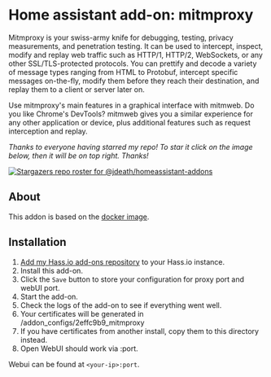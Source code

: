 # Home assistant add-on: mitmproxy

Mitmproxy is your swiss-army knife for debugging, testing, privacy measurements, and penetration testing. It can be used to intercept, inspect, modify and replay web traffic such as HTTP/1, HTTP/2, WebSockets, or any other SSL/TLS-protected protocols. You can prettify and decode a variety of message types ranging from HTML to Protobuf, intercept specific messages on-the-fly, modify them before they reach their destination, and replay them to a client or server later on. 

Use mitmproxy's main features in a graphical interface with mitmweb. Do you like Chrome's DevTools? mitmweb gives you a similar experience for any other application or device, plus additional features such as request interception and replay. 

_Thanks to everyone having starred my repo! To star it click on the image below, then it will be on top right. Thanks!_

[![Stargazers repo roster for @jdeath/homeassistant-addons](https://reporoster.com/stars/jdeath/homeassistant-addons)](https://github.com/jdeath/homeassistant-addons/stargazers)

## About

This addon is based on the [docker image](https://github.com/mitmproxy/mitmproxy).


## Installation

1. [Add my Hass.io add-ons repository][repository] to your Hass.io instance.
1. Install this add-on.
1. Click the `Save` button to store your configuration for proxy port and webUI port.
1. Start the add-on.
1. Check the logs of the add-on to see if everything went well.
1. Your certificates will be generated in /addon_configs/2effc9b9_mitmproxy
1. If you have certificates from another install, copy them to this directory instead.
1. Open WebUI should work via <your-ip>:port.


Webui can be found at `<your-ip>:port`.

[repository]: https://github.com/jdeath/homeassistant-addons
